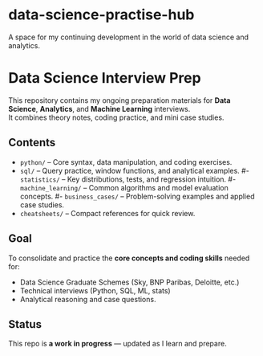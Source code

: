 # data-science-practise-hub
A space for my continuing development in the world of data science and analytics.

# Data Science Interview Prep

This repository contains my ongoing preparation materials for **Data Science**, **Analytics**, and **Machine Learning** interviews.  
It combines theory notes, coding practice, and mini case studies.

## Contents
- `python/` – Core syntax, data manipulation, and coding exercises.
- `sql/` – Query practice, window functions, and analytical examples.
#- `statistics/` – Key distributions, tests, and regression intuition.
#- `machine_learning/` – Common algorithms and model evaluation concepts.
#- `business_cases/` – Problem-solving examples and applied case studies.
- `cheatsheets/` – Compact references for quick review.

## Goal
To consolidate and practice the **core concepts and coding skills** needed for:
- Data Science Graduate Schemes (Sky, BNP Paribas, Deloitte, etc.)
- Technical interviews (Python, SQL, ML, stats)
- Analytical reasoning and case questions.

## Status
This repo is **a work in progress** — updated as I learn and prepare.
